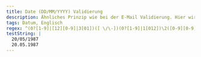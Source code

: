 ```yaml
---
title: Date (DD/MM/YYYY) Validierung
description: Ähnliches Prinzip wie bei der E-Mail Validierung. Hier wird ein Datum im Format DD/MM/YYYY validiert. Gängiges Format für die Eingabe bei Kontaktformularen.
tags: Datum, Englisch
regex: ^(0?[1-9]|[12][0-9]|3[01])([ \/\-])(0?[1-9]|1[012])\2([0-9][0-9][0-9][0-9])(([ -])([0-1]?[0-9]|2[0-3]):[0-5]?[0-9]:[0-5]?[0-9])?$
testString: |
  20/05/1987
  20.05.1987
---
```

